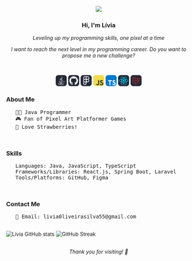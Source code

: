 <div align="center">
  <img src="https://github.com/livia-oliveira/livia-oliveira/assets/91535618/e89fc500-b366-4861-a909-d7f0325ef4bf">
</div>
<h3 align="center">
  Hi, I'm Lívia
</h3>
<div align="center">
  <p><em>Leveling up my programming skills, one pixel at a time</em></p>
  <p><em>I want to reach the next level in my programming career. Do you want to propose me a new challenge?</em></p>
</div>
<br>
<p align="center">
  <img src="https://raw.githubusercontent.com/tandpfun/skill-icons/59059d9d1a2c092696dc66e00931cc1181a4ce1f/icons/Java-Dark.svg" width="30" >
  <img src="https://raw.githubusercontent.com/tandpfun/skill-icons/d1c752b99bb25a0e5aa363bae1db2809173ee966/icons/Github-Dark.svg" width="30" >
  <img src="https://raw.githubusercontent.com/tandpfun/skill-icons/d1c752b99bb25a0e5aa363bae1db2809173ee966/icons/Figma-Dark.svg" width="30" >
   <img src="https://raw.githubusercontent.com/tandpfun/skill-icons/d1c752b99bb25a0e5aa363bae1db2809173ee966/icons/JavaScript.svg" width="30" >
  <img src="https://raw.githubusercontent.com/tandpfun/skill-icons/d1c752b99bb25a0e5aa363bae1db2809173ee966/icons/TypeScript.svg" width="30" >
  <img src="https://raw.githubusercontent.com/tandpfun/skill-icons/d1c752b99bb25a0e5aa363bae1db2809173ee966/icons/React-Dark.svg" width="30" >
  <img src="https://raw.githubusercontent.com/tandpfun/skill-icons/59059d9d1a2c092696dc66e00931cc1181a4ce1f/icons/Laravel-Dark.svg" width="30" >
<p/>
<div >
<h3 >About Me</h3> 
<pre>
   👩‍💻 Java Programmer
   🎮 Fan of Pixel Art Platformer Games
   🍓 Love Strawberries!
</pre>
<br>
<h3 >Skills</h3> 
<pre>
   Languages: Java, JavaScript, TypeScript
   Frameworks/Libraries: React.js, Spring Boot, Laravel
   Tools/Platforms: GitHub, Figma
</pre>
<br>
<h3 >Contact Me</h3>
<pre>
   📧 Email: livia0liveirasilva55@gmail.com
</pre>
<br>
<img alt="Lívia GitHub stats" src="https://github-readme-stats.vercel.app/api?username=livia-oliveira&show_icons=true&theme=buefy"/>
<img alt="GitHub Streak" src="https://streak-stats.demolab.com/?user=livia-oliveira&theme=buefy&card_width=480" >
<br>
<br>
<p align="center">
   <em>Thank you for visiting! 🍓</em>
</p>
</div>


 

